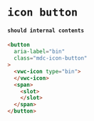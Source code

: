 # `icon button`

#### `should internal contents`

```html
<button
  aria-label="bin"
  class="mdc-icon-button"
>
  <vwc-icon type="bin">
  </vwc-icon>
  <span>
    <slot>
    </slot>
  </span>
</button>

```


